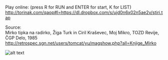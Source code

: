 Play online: (press R for RUN and ENTER for start, K for LIST)<br />
http://torinak.com/qaop#l=https://dl.dropbox.com/s/ujd0n6x02n5ae2v/stiri.tap

Source:<br />
Mirko tipka na radirko, Žiga Turk in Ciril Kraševec, Moj Mikro, TOZD Revije, ČGP Delo, 1985<br />
http://retrospec.sgn.net/users/tomcat/yu/magshow.php?all=Knjige_Mirko

![alt text](https://github.com/RetrocompSi/ZX-Spectrum/blob/master/Projects/Basic/Mi%C5%A1ek%20Mervin/mervin.png)
